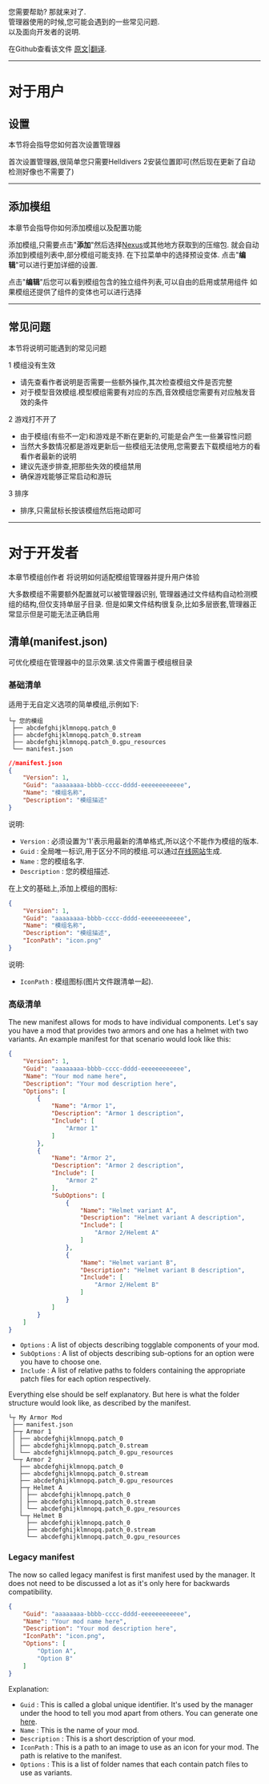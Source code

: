 ﻿您需要帮助? 那就来对了.  
管理器使用的时候,您可能会遇到的一些常见问题.  
以及面向开发者的说明.

在Github查看该文件 [原文](https://github.com/teutinsa/Helldivers2ModManager/blob/master/Helldivers2ModManager/Resources/Text/Help.md)|[翻译](https://github.com/TYHH100/Helldivers2ModManager/blob/zh-cn_Translations/Helldivers2ModManager/Resources/Text/Help.md).

---
# 对于用户

## 设置
本节将会指导您如何首次设置管理器

首次设置管理器,很简单您只需要Helldivers 2安装位置即可(然后现在更新了自动检测好像也不需要了)

---
## 添加模组
本章节会指导你如何添加模组以及配置功能

添加模组,只需要点击"**添加**"然后选择[Nexus](https://www.nexusmods.com/helldivers2)或其他地方获取到的压缩包.
就会自动添加到模组列表中,部分模组可能支持.
在下拉菜单中的选择预设变体.
点击"**编辑**"可以进行更加详细的设置.

点击"**编辑**"后您可以看到模组包含的独立组件列表,可以自由的启用或禁用组件
如果模组还提供了组件的变体也可以进行选择

---
## 常见问题
本节将说明可能遇到的常见问题

1 模组没有生效 
   - 请先查看作者说明是否需要一些额外操作,其次检查模组文件是否完整
   - 对于模型音效模组.模型模组需要有对应的东西,音效模组您需要有对应触发音效的条件


2 游戏打不开了
   - 由于模组(有些不一定)和游戏是不断在更新的,可能是会产生一些兼容性问题
   - 当然大多数情况都是游戏更新后一些模组无法使用,您需要去下载模组地方的看看作者最新的说明
   - 建议先逐步排查,把那些失效的模组禁用
   - 确保游戏能够正常启动和游玩

3 排序
   - 排序,只需鼠标长按该模组然后拖动即可

---
# 对于开发者
本章节模组创作者
将说明如何适配模组管理器并提升用户体验

大多数模组不需要额外配置就可以被管理器识别,
管理器通过文件结构自动检测模组的结构,但仅支持单层子目录.
但是如果文件结构很复杂,比如多层嵌套,管理器正常显示但是可能无法正确启用


## 清单(manifest.json)
可优化模组在管理器中的显示效果.该文件需置于模组根目录

### 基础清单
适用于无自定义选项的简单模组,示例如下:
```
└┬ 您的模组
 ├── abcdefghijklmnopq.patch_0
 ├── abcdefghijklmnopq.patch_0.stream
 ├── abcdefghijklmnopq.patch_0.gpu_resources
 └── manifest.json
```
```json
//manifest.json
{
    "Version": 1,
    "Guid": "aaaaaaaa-bbbb-cccc-dddd-eeeeeeeeeeee",
    "Name": "模组名称",
    "Description": "模组描述"
}
```
说明:
- `Version` : 必须设置为'1'表示用最新的清单格式,所以这个不能作为模组的版本.
- `Guid` : 全局唯一标识,用于区分不同的模组.可以通过[在线网站](https://www.uuidgenerator.net/guid)生成.
- `Name` : 您的模组名字.
- `Description` : 您的模组描述.

在上文的基础上,添加上模组的图标:
```json
{
    "Version": 1,
    "Guid": "aaaaaaaa-bbbb-cccc-dddd-eeeeeeeeeeee",
    "Name": "模组名称",
    "Description": "模组描述",
    "IconPath": "icon.png"
}
```
说明:
- `IconPath` : 模组图标(图片文件跟清单一起).

### 高级清单
The new manifest allows for mods to have individual components.
Let's say you have a mod that provides two armors and one has a helmet with two variants.
An example manifest for that scenario would look like this:
```json
{
    "Version": 1,
    "Guid": "aaaaaaaa-bbbb-cccc-dddd-eeeeeeeeeeee",
    "Name": "Your mod name here",
    "Description": "Your mod description here",
    "Options": [
        {
            "Name": "Armor 1",
            "Description": "Armor 1 description",
            "Include": [
                "Armor 1"
            ]
        },
        {
            "Name": "Armor 2",
            "Description": "Armor 2 description",
            "Include": [
                "Armor 2"
            ],
            "SubOptions": [
                {
                    "Name": "Helmet variant A",
                    "Description": "Helmet variant A description",
                    "Include": [
                        "Armor 2/Helemt A"
                    ]
                },
                {
                    "Name": "Helmet variant B",
                    "Description": "Helmet variant B description",
                    "Include": [
                        "Armor 2/Helemt B"
                    ]
                }
            ]
        }
    ]
}
```
- `Options` : A list of objects describing togglable components of your mod.
- `SubOptions` : A list of objects describing sub-options for an option were you have
  to choose one.
- `Include` : A list of relative paths to folders containing the appropriate
  patch files for each option respectively.

Everything else should be self explanatory. But here is what the folder structure would
look like, as described by the manifest.
```
└┬ My Armor Mod
 ├── manifest.json
 ├─┬ Armor 1
 │ ├── abcdefghijklmnopq.patch_0
 │ ├── abcdefghijklmnopq.patch_0.stream
 │ └── abcdefghijklmnopq.patch_0.gpu_resources
 └─┬ Armor 2
   ├── abcdefghijklmnopq.patch_0
   ├── abcdefghijklmnopq.patch_0.stream
   ├── abcdefghijklmnopq.patch_0.gpu_resources
   ├─┬ Helmet A
   │ ├── abcdefghijklmnopq.patch_0
   │ ├── abcdefghijklmnopq.patch_0.stream
   │ └── abcdefghijklmnopq.patch_0.gpu_resources
   └─┬ Helmet B
     ├── abcdefghijklmnopq.patch_0
     ├── abcdefghijklmnopq.patch_0.stream
     └── abcdefghijklmnopq.patch_0.gpu_resources
```

### Legacy manifest
The now so called legacy manifest is first manifest used by the manager.
It does not need to be discussed a lot as it's only here for backwards compatibility.
```json
{
    "Guid": "aaaaaaaa-bbbb-cccc-dddd-eeeeeeeeeeee",
    "Name": "Your mod name here",
    "Description": "Your mod description here",
    "IconPath": "icon.png",
    "Options": [
        "Option A",
        "Option B"
    ]
}
```
Explanation:
- `Guid` : This is called a global unique identifier. It's used by the manager
  under the hood to tell you mod apart from others.
  You can generate one [here](https://www.uuidgenerator.net/guid).
- `Name` : This is the name of your mod.
- `Description` : This is a short description of your mod.
- `IconPath` : This is a path to an image to use as an icon for your mod.
  The path is relative to the manifest.
- `Options` : This is a list of folder names that each contain patch files to use
  as variants.